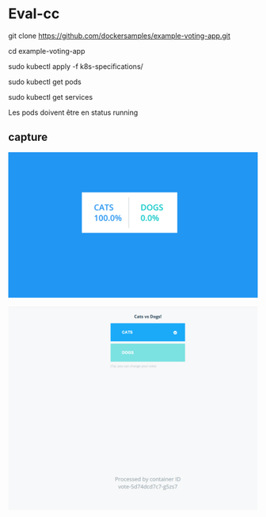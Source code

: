 # Eval-cc

git clone https://github.com/dockersamples/example-voting-app.git

cd example-voting-app

sudo kubectl apply -f k8s-specifications/

sudo kubectl get pods

sudo kubectl get services

Les pods doivent être en status running

## capture 

![Result app](result.png)

![Vote app](vote.png)